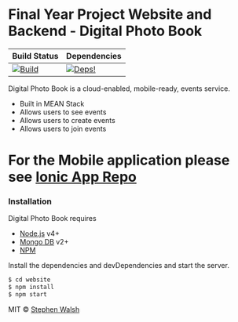 # Final Year Project Website and Backend -  Digital Photo Book 

| Build Status  | Dependencies   |
|---|---|
|[![Build][travis-image]][travis-url]|[![Deps!][daviddm-image]][daviddm-url]


 Digital Photo Book is a cloud-enabled, mobile-ready, events service.

  - Built in MEAN  Stack
  - Allows users to see events
  - Allows users to create events
  - Allows users to join events

# For the Mobile application please see [Ionic App Repo](https://github.com/Steve-Walsh/ionic-App)


### Installation

Digital Photo Book requires 
  - [Node.js](https://nodejs.org/) v4+ 
  - [Mongo DB](https://www.mongodb.com/) v2+ 
  - [NPM](https://www.npmjs.com/) 
 
Install the dependencies and devDependencies and start the server.
```sh
$ cd website
$ npm install
$ npm start
```
MIT © [Stephen Walsh](https://github.com/Steve-Walsh/website/blob/master/LICENSE)


[travis-image]: https://travis-ci.org/Steve-Walsh/website.svg?branch=master
[travis-url]: https://travis-ci.org/Steve-Walsh/website
[daviddm-image]: https://david-dm.org/Steve-Walsh/website/status.svg
[daviddm-url]: https://david-dm.org/Steve-Walsh/website

